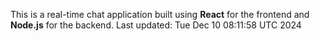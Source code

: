 This is a real-time chat application built using **React** for the frontend and **Node.js** for the backend.
Last updated: Tue Dec 10 08:11:58 UTC 2024
